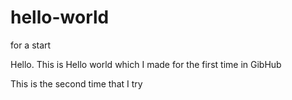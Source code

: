 # hello-world
for a start


Hello. This is Hello world which I made for the first time in GibHub


This is the second time that I try
